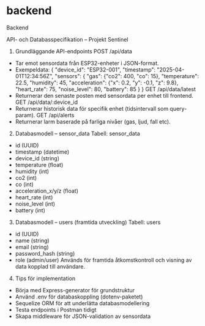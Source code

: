 # backend
Backend

API- och Databasspecifikation – Projekt Sentinel
1. Grundläggande API-endpoints
POST /api/data
- Tar emot sensordata från ESP32-enheter i JSON-format.
- Exempeldata:
{
"device_id": "ESP32-001",
"timestamp": "2025-04-01T12:34:56Z",
"sensors": {
"gas": {"co2": 400, "co": 15},
"temperature": 22.5,
"humidity": 45,
"acceleration": {"x": 0.2, "y": -0.1, "z": 9.8},
"heart_rate": 75,
"noise_level": 80,
"battery": 85
}
}
GET /api/data/latest
- Returnerar den senaste posten med sensordata per enhet till frontend.
GET /api/data/:device_id
- Returnerar historisk data för specifik enhet (tidsintervall som query-param).
GET /api/alerts
- Returnerar larm baserade på farliga nivåer (gas, ljud, fall etc).
2. Databasmodell – sensor_data
Tabell: sensor_data
- id (UUID)
- timestamp (datetime)
- device_id (string)
- temperature (float)
- humidity (int)
- co2 (int)
- co (int)
- acceleration_x/y/z (float)
- heart_rate (int)
- noise_level (int)
- battery (int)
3. Databasmodell – users (framtida utveckling)
Tabell: users
- id (UUID)
- name (string)
- email (string)
- password_hash (string)
- role (admin/user)
Används för framtida åtkomstkontroll och visning av data kopplad till användare.
4. Tips för implementation
- Börja med Express-generator för grundstruktur
- Använd .env för databaskoppling (dotenv-paketet)
- Sequelize ORM för att underlätta databasmodellering
- Testa endpoints i Postman tidigt
- Skapa middleware för JSON-validation av sensordata

